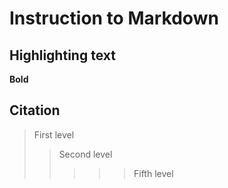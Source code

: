 # Instruction to Markdown

## Highlighting text 

**Bold**

## Citation
> First level
>> Second level
>>>>> Fifth level

